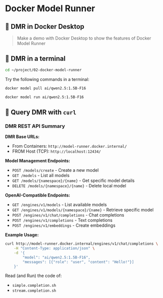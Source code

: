 # Docker Model Runner

## 🚀 DMR in Docker Desktop

> Make a demo with Docker Desktop to show the features of Docker Model Runner

## 🚀 DMR in a terminal

```bash
cd ~/project/02-docker-model-runner
```

Try the following commands in a terminal:

```bash
docker model pull ai/qwen2.5:1.5B-F16
```

```bash
docker model run ai/qwen2.5:1.5B-F16
```

## 🚀 Query DMR with `curl`

### DMR REST API Summary

**DMR Base URLs:**
- From Containers: `http://model-runner.docker.internal/`
- FROM Host (TCP): `http://localhost:12434/`

**Model Management Endpoints:**
- `POST /models/create` - Create a new model
- `GET /models` - List all models
- `GET /models/{namespace}/{name}` - Get specific model details
- `DELETE /models/{namespace}/{name}` - Delete local model

**OpenAI-Compatible Endpoints:**
- `GET /engines/v1/models` - List available models
- `GET /engines/v1/models/{namespace}/{name}` - Retrieve specific model
- `POST /engines/v1/chat/completions` - Chat completions
- `POST /engines/v1/completions` - Text completions
- `POST /engines/v1/embeddings` - Create embeddings

**Example Usage:**
```bash
curl http://model-runner.docker.internal/engines/v1/chat/completions \
    -H "Content-Type: application/json" \
    -d '{
        "model": "ai/qwen2.5:1.5B-F16",
        "messages": [{"role": "user", "content": "Hello!"}]
    }'
```





Read (and Run) the code of:

- `simple.completion.sh`
- `stream.completion.sh`